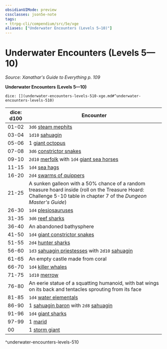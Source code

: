 ```yaml
---
obsidianUIMode: preview
cssclasses: json5e-note
tags:
- ttrpg-cli/compendium/src/5e/xge
aliases: ["Underwater Encounters (Levels 5—10)"]
---
```

# Underwater Encounters (Levels 5—10)
*Source: Xanathar's Guide to Everything p. 109* 

**Underwater Encounters (Levels 5—10)**

`dice: [](underwater-encounters-levels-510-xge.md#^underwater-encounters-levels-510)`

| dice: d100 | Encounter |
|------------|-----------|
| 01-02 | `3d6` [steam mephits](2-Mechanics/CLI/bestiary/elemental/steam-mephit-xmm.md) |
| 03-04 | `1d10` [sahuagin](2-Mechanics/CLI/bestiary/fiend/sahuagin-warrior-xmm.md) |
| 05-06 | 1 [giant octopus](2-Mechanics/CLI/bestiary/beast/giant-octopus-xmm.md) |
| 07-08 | `3d6` [constrictor snakes](2-Mechanics/CLI/bestiary/beast/constrictor-snake-xmm.md) |
| 09-10 | `2d10` [merfolk](2-Mechanics/CLI/bestiary/elemental/merfolk-skirmisher-xmm.md) with `1d4` [giant sea horses](2-Mechanics/CLI/bestiary/beast/giant-seahorse-xmm.md) |
| 11-15 | `1d4` [sea hags](2-Mechanics/CLI/bestiary/fey/sea-hag-xmm.md) |
| 16-20 | `2d4` [swarms of quippers](2-Mechanics/CLI/bestiary/beast/swarm-of-piranhas-xmm.md) |
| 21-25 | A sunken galleon with a 50% chance of a random treasure hoard inside (roll on the Treasure Hoard: Challenge 5-10 table in chapter 7 of the *Dungeon Master's Guide*) |
| 26-30 | `1d4` [plesiosauruses](2-Mechanics/CLI/bestiary/beast/plesiosaurus-xmm.md) |
| 31-35 | `3d6` [reef sharks](2-Mechanics/CLI/bestiary/beast/reef-shark-xmm.md) |
| 36-40 | An abandoned bathysphere |
| 41-50 | `1d4` [giant constrictor snakes](2-Mechanics/CLI/bestiary/beast/giant-constrictor-snake-xmm.md) |
| 51-55 | `2d4` [hunter sharks](2-Mechanics/CLI/bestiary/beast/hunter-shark-xmm.md) |
| 56-60 | `1d3` [sahuagin priestesses](2-Mechanics/CLI/bestiary/fiend/sahuagin-priest-xmm.md) with `2d10` [sahuagin](2-Mechanics/CLI/bestiary/fiend/sahuagin-warrior-xmm.md) |
| 61-65 | An empty castle made from coral |
| 66-70 | `1d4` [killer whales](2-Mechanics/CLI/bestiary/beast/killer-whale-xmm.md) |
| 71-75 | `1d10` [merrow](2-Mechanics/CLI/bestiary/monstrosity/merrow-xmm.md) |
| 76-80 | An eerie statue of a squatting humanoid, with bat wings on its back and tentacles sprouting from its face |
| 81-85 | `1d4` [water elementals](2-Mechanics/CLI/bestiary/elemental/water-elemental-xmm.md) |
| 86-90 | 1 [sahuagin baron](2-Mechanics/CLI/bestiary/fiend/sahuagin-baron-xmm.md) with `2d8` [sahuagin](2-Mechanics/CLI/bestiary/fiend/sahuagin-warrior-xmm.md) |
| 91-96 | `1d4` [giant sharks](2-Mechanics/CLI/bestiary/beast/giant-shark-xmm.md) |
| 97-99 | 1 [marid](2-Mechanics/CLI/bestiary/elemental/marid-xmm.md) |
| 00 | 1 [storm giant](2-Mechanics/CLI/bestiary/giant/storm-giant-xmm.md) |
^underwater-encounters-levels-510